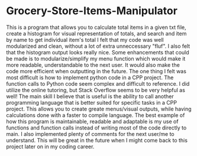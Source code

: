 # Grocery-Store-Items-Manipulator
This is a program that allows you to calculate total items in a given txt file, create a histogram for visual representation of totals, and search and item by name to get individual item's total
I felt that my code was well modularized and clean, without a lot of extra unneccessary "fluf". I also felt that the histogram output looks really nice.
Some enhancements that could be made is to modularize/simplify my menu function which would make it more readable, understandable to the next user. It would also make the code more efficient when outputting in the future.
The one thing I felt was most difficult is how to implement python code in a CPP project. The function calls to Python code seem complex and difficult to reference. I did utilize the online tutoring, but Stack Overflow seems to be very helpful as well!
The main skill I believe that is useful is the ability to call another programming language that is better suited for specific tasks in a CPP project. This allows you to create greate menus/visual outputs, while having calculations done with a faster to compile language.
The best example of how this program is maintainable, readable and adaptable is my use of functions and function calls instead of writing most of the code directly to main. I also implemented plenty of comments for the next user/me to understand. This will be great in the future when I might come back to this project later on in my coding career.
